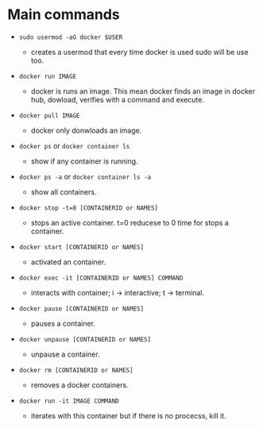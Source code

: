 # Main commands

+ `sudo usermod -aG docker $USER`
    + creates a usermod that  every time docker is used sudo will be use too.

+ `docker run IMAGE`
    + docker is runs an image. This mean docker finds an image in docker hub, dowload, verifies with a command and execute.

+ `docker pull IMAGE`
    + docker only donwloads an image.

+ `docker ps` or `docker container ls`
    + show if any container is running.

+ `docker ps -a` or `docker container ls -a`
    + show all containers.

+ `docker stop -t=0 [CONTAINERID or NAMES] `
    + stops an active container. t=0 reducese to 0 time for stops a container.

+ `docker start [CONTAINERID or NAMES]`
    + activated an container.

+ `docker exec -it [CONTAINERID or NAMES] COMMAND`
    + interacts with container; i -> interactive; t -> terminal.

+ `docker pause [CONTAINERID or NAMES]`
    + pauses a container.

+ `docker unpause [CONTAINERID or NAMES]`
    + unpause a container.

+ `docker rm [CONTAINERID or NAMES]`
    + removes a docker containers.

+ `docker run -it IMAGE COMMAND`
    + iterates with this container but if there is no procecss, kill it.